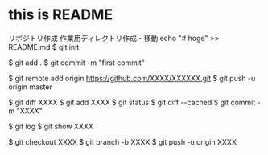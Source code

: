 # this is README
リポジトリ作成
作業用ディレクトリ作成・移動
echo "# hoge" >> README.md
$ git init

$ git add .
$ git commit -m "first commit"

$ git remote add origin https://github.com/XXXX/XXXXXX.git
$ git push -u origin master

$ git diff XXXX
$ git add XXXX
$ git status
$ git diff --cached
$ git commit -m "XXXX"

$ git log
$ git show XXXX

$ git checkout XXXX
$ git branch -b XXXX
$ git push -u origin XXXX